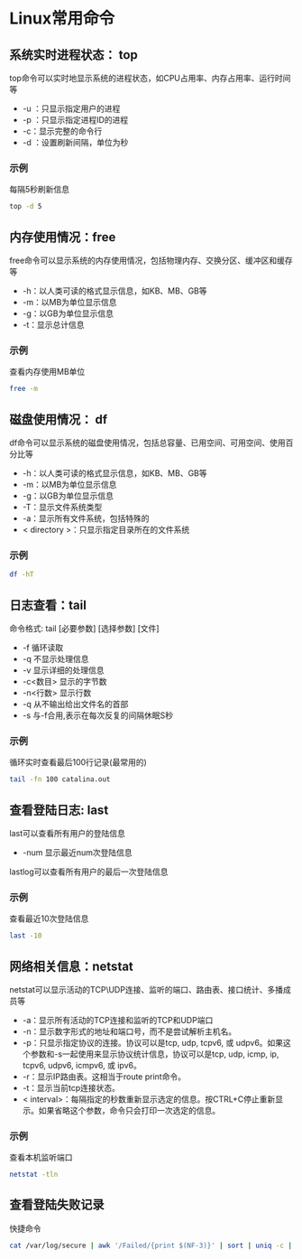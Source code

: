# Linux常用命令

## 系统实时进程状态： top

top命令可以实时地显示系统的进程状态，如CPU占用率、内存占用率、运行时间等

- -u ：只显示指定用户的进程
- -p ：只显示指定进程ID的进程
- -c：显示完整的命令行
- -d ：设置刷新间隔，单位为秒

### 示例

每隔5秒刷新信息

```sh
top -d 5
```

## 内存使用情况：free

free命令可以显示系统的内存使用情况，包括物理内存、交换分区、缓冲区和缓存等

- -h：以人类可读的格式显示信息，如KB、MB、GB等
- -m：以MB为单位显示信息
- -g：以GB为单位显示信息
- -t：显示总计信息

### 示例

查看内存使用MB单位

```sh
free -m
```

## 磁盘使用情况： df

df命令可以显示系统的磁盘使用情况，包括总容量、已用空间、可用空间、使用百分比等

- -h：以人类可读的格式显示信息，如KB、MB、GB等
- -m：以MB为单位显示信息
- -g：以GB为单位显示信息
- -T：显示文件系统类型
- -a：显示所有文件系统，包括特殊的
- < directory >：只显示指定目录所在的文件系统

### 示例

```sh
df -hT
```

## 日志查看：tail

命令格式: tail [必要参数] [选择参数] [文件]

- -f 循环读取 
- -q 不显示处理信息 
- -v 显示详细的处理信息 
- -c<数目> 显示的字节数 
- -n<行数> 显示行数 
- -q 从不输出给出文件名的首部 
- -s 与-f合用,表示在每次反复的间隔休眠S秒 

### 示例

循环实时查看最后100行记录(最常用的)

```sh
tail -fn 100 catalina.out
```

## 查看登陆日志: last

last可以查看所有用户的登陆信息

- -num 显示最近num次登陆信息

lastlog可以查看所有用户的最后一次登陆信息

### 示例

查看最近10次登陆信息

```sh
last -10
```

## 网络相关信息：netstat

netstat可以显示活动的TCP\UDP连接、监听的端口、路由表、接口统计、多播成员等

- -a：显示所有活动的TCP连接和监听的TCP和UDP端口
- -n：显示数字形式的地址和端口号，而不是尝试解析主机名。
- -p：只显示指定协议的连接。协议可以是tcp, udp, tcpv6, 或 udpv6。如果这个参数和-s一起使用来显示协议统计信息，协议可以是tcp, udp, icmp, ip, tcpv6, udpv6, icmpv6, 或 ipv6。
- -r：显示IP路由表。这相当于route print命令。
- -t：显示当前tcp连接状态。
- < interval>：每隔指定的秒数重新显示选定的信息。按CTRL+C停止重新显示。如果省略这个参数，命令只会打印一次选定的信息。

### 示例

查看本机监听端口

```sh
netstat -tln
```

## 查看登陆失败记录

快捷命令

```sh
cat /var/log/secure | awk '/Failed/{print $(NF-3)}' | sort | uniq -c | awk '{print $2" = "$1;}'
```